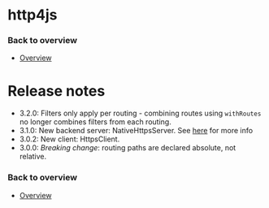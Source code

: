 # http4js

### Back to overview

- [Overview](/http4js/#basics)

# Release notes

- 3.2.0: Filters only apply per routing - combining routes using `withRoutes` no longer combines filters from each routing. 
- 3.1.0: New backend server: NativeHttpsServer. See [here](https://tomshacham.github.io/http4js/Https-server/#https-server) for more info
- 3.0.2: New client: HttpsClient.
- 3.0.0: *Breaking change*: routing paths are declared absolute, not relative. 


### Back to overview

- [Overview](/http4js/#basics)